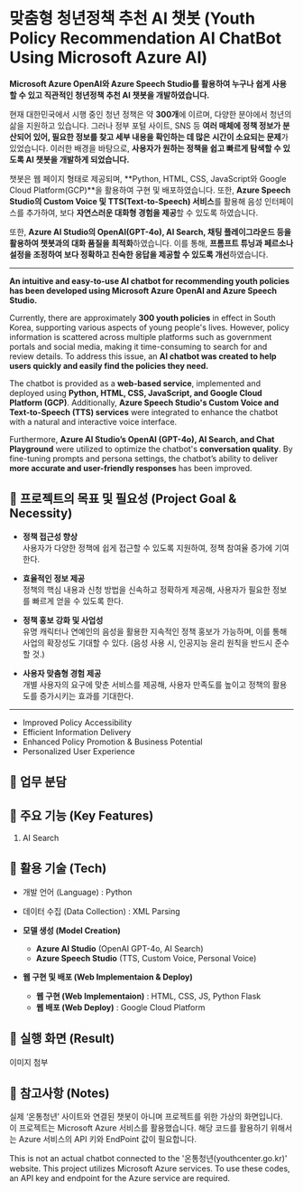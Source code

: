# 맞춤형 청년정책 추천 AI 챗봇  (Youth Policy Recommendation AI ChatBot Using Microsoft Azure AI)

**Microsoft Azure OpenAI와 Azure Speech Studio를 활용하여 누구나 쉽게 사용할 수 있고 직관적인 청년정책 추천 AI 챗봇을 개발하였습니다.**

현재 대한민국에서 시행 중인 청년 정책은 약 **300개**에 이르며, 다양한 분야에서 청년의 삶을 지원하고 있습니다. 그러나 정부 포털 사이트, SNS 등 **여러 매체에 정책 정보가 분산되어 있어, 필요한 정보를 찾고 세부 내용을 확인하는 데 많은 시간이 소요되는 문제**가 있었습니다. 이러한 배경을 바탕으로, **사용자가 원하는 정책을 쉽고 빠르게 탐색할 수 있도록 AI 챗봇을 개발하게 되었습니다.**

챗봇은 웹 페이지 형태로 제공되며, **Python, HTML, CSS, JavaScript와 Google Cloud Platform(GCP)**을 활용하여 구현 및 배포하였습니다. 또한, **Azure Speech Studio의 Custom Voice 및 TTS(Text-to-Speech) 서비스**를 활용해 음성 인터페이스를 추가하여, 보다 **자연스러운 대화형 경험을 제공**할 수 있도록 하였습니다.

또한, **Azure AI Studio의 OpenAI(GPT-4o), AI Search, 채팅 플레이그라운드 등을 활용하여 챗봇과의 대화 품질을 최적화**하였습니다. 이를 통해, **프롬프트 튜닝과 페르소나 설정을 조정하여 보다 정확하고 친숙한 응답을 제공할 수 있도록 개선**하였습니다.    


----



**An intuitive and easy-to-use AI chatbot for recommending youth policies has been developed using Microsoft Azure OpenAI and Azure Speech Studio.**  

Currently, there are approximately **300 youth policies** in effect in South Korea, supporting various aspects of young people's lives. However, policy information is scattered across multiple platforms such as government portals and social media, making it time-consuming to search for and review details. To address this issue, an **AI chatbot was created to help users quickly and easily find the policies they need.**  

The chatbot is provided as a **web-based service**, implemented and deployed using **Python, HTML, CSS, JavaScript, and Google Cloud Platform (GCP)**. Additionally, **Azure Speech Studio's Custom Voice and Text-to-Speech (TTS) services** were integrated to enhance the chatbot with a natural and interactive voice interface.     

Furthermore, **Azure AI Studio’s OpenAI (GPT-4o), AI Search, and Chat Playground** were utilized to optimize the chatbot's **conversation quality**. By fine-tuning prompts and persona settings, the chatbot’s ability to deliver **more accurate and user-friendly responses** has been improved.




## :pushpin: 프로젝트의 목표 및 필요성 (Project Goal & Necessity)
* **정책 접근성 향상**  
사용자가 다양한 정책에 쉽게 접근할 수 있도록 지원하여, 정책 참여율 증가에 기여한다.  

* **효율적인 정보 제공**  
정책의 핵심 내용과 신청 방법을 신속하고 정확하게 제공해, 사용자가 필요한 정보를 빠르게 얻을 수 있도록 한다.  

* **정책 홍보 강화 및 사업성**   
유명 캐릭터나 연예인의 음성을 활용한 지속적인 정책 홍보가 가능하며, 이를 통해 사업의 확장성도 기대할 수 있다. (음성 사용 시, 인공지능 윤리 원칙을 반드시 준수할 것.)  

* **사용자 맞춤형 경험 제공**  
개별 사용자의 요구에 맞춘 서비스를 제공해, 사용자 만족도를 높이고 정책의 활용도를 증가시키는 효과를 기대한다.

---

* Improved Policy Accessibility  
* Efficient Information Delivery  
* Enhanced Policy Promotion & Business Potential    
* Personalized User Experience    



## :pushpin: 업무 분담 


## :pushpin: 주요 기능 (Key Features)
1. AI Search 








## :pushpin: 활용 기술 (Tech)
* 개발 언어 (Language) : Python  
* 데이터 수집 (Data Collection) : XML Parsing  

* **모델 생성 (Model Creation)**    
   * **Azure AI Studio** (OpenAI GPT-4o, AI Search)   
   * **Azure Speech Studio** (TTS, Custom Voice, Personal Voice)   

* **웹 구현 및 배포 (Web Implementaion & Deploy)**  
   * **웹 구현 (Web Implementaion)** : HTML, CSS, JS, Python Flask  
   * **웹 배포 (Web Deploy)** : Google Cloud Platform  


## :pushpin: 실행 화면 (Result)
이미지 첨부

## :pushpin: 참고사항 (Notes)
  실제 ‘온통청년’ 사이트와 연결된 챗봇이 아니며 프로젝트를 위한 가상의 화면입니다.   
  이 프로젝트는 Microsoft Azure 서비스를 활용했습니다. 해당 코드를 활용하기 위해서는 Azure 서비스의 API 키와 EndPoint 값이 필요합니다.  
  
  This is not an actual chatbot connected to the '온통청년(youthcenter.go.kr)' website.
  This project utilizes Microsoft Azure services. To use these codes, an API key and endpoint for the Azure service are required.
